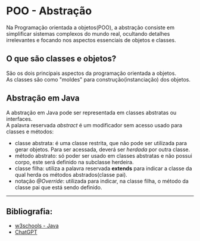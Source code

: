 # POO - Abstração
Na Programação orientada a objetos(POO), a abstração consiste em simplificar sistemas complexos do mundo real, ocultando detalhes irrelevantes e focando nos aspectos essenciais de objetos e classes.

## O que são **classes** e **objetos**?
São os dois principais aspectos da programação orientada a objetos.  
As classes são como "moldes" para construção(instanciação) dos objetos.

## Abstração em Java
A abstração em Java pode ser representada em classes abstratas ou interfaces.  
A palavra reservada *abstract* é um modificador sem acesso usado para classes e métodos:  

- classe abstrata: é uma classe restrita, que não pode ser utilizada para gerar objetos. Para ser acessada, deverá ser *herdada* por outra classe.
- método abstrato: só poder ser usado em classes abstratas e não possui corpo, este será definido na subclasse herdeira.
- classe filha: utiliza a palavra reservada **extends** para indicar a classe da qual herda os métodos abstrados(classe pai).
- notação *@Override*: utilizada para indicar, na classe filha, o método da classe pai que está sendo definido.  

---

## Bibliografia:
- [w3schools - Java](https://www.w3schools.com/java/default.asp)
- [ChatGPT](https://chat.openai.com/)


